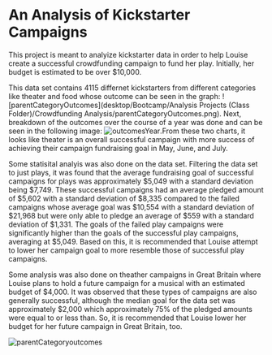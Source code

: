 # An Analysis of Kickstarter Campaigns
This project is meant to analyize kickstarter data in order to help Louise create a successful crowdfunding campaign to fund her play. Initially, her budget is estimated to be over $10,000. 

This data set contains 4115 differnet kickstarters from different categories like theater and food whose outcome can be seen in the graph: 
![parentCategoryOutcomes](desktop/Bootcamp/Analysis Projects (Class Folder)/Crowdfunding Analysis/parentCategoryOutcomes.png). Next, breakdown of the outcomes over the course of a year was done and can be seen in the following image: ![outcomesYear](desktop/outcomesYear.png).From these two charts, it looks like theater is an overall successful campaign with more success of achieving their campaign fundraising goal in May, June, and July. 

Some statisital analyis was also done on the data set. Filtering the data set to just plays, it was found that the average fundraising goal of successful campaigns for plays was approximately $5,049 with a standard deviation being $7,749. These successful campaigns had an average pledged amount of $5,602 with a standard deviation of $8,335 compared to the failed campaigns whose average goal was $10,554 with a standard deviation of $21,968 but were only able to pledge an average of $559 with a standard deviation of $1,331. The goals of the failed play campaigns  were significantly higher than the goals of the successful play campaigns, averaging at $5,049. Based on this, it is recommended that Louise attempt to lower her campaign goal to more resemble those of successful play campaigns. 

Some analysis was also done on theather campaigns in Great Britain where Louise plans to hold a future campaign for a musical with an estimated budget of $4,000. It was observed that these types of campaigns are also generally successful, although the median goal for the data set was approximately $2,000 which approximately 75% of the pledged amounts were equal to or less than. So, it is recommended that Louise lower her budget for her future campaign in Great Britain, too. 

![parentCategoryoutcomes](https://user-images.githubusercontent.com/85901073/122579056-84c68400-d022-11eb-9ddb-821cba446857.png)



